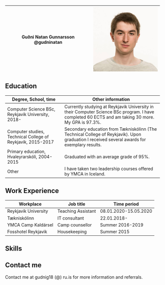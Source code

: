 |Guðni Natan Gunnarsson @gudninatan | <img src="gudni.jpg" alt="Guðni Natan Gunnarsson" title="Guðni Natan Gunnarsson" style="max-width: 15em;"> |
|-|-|




## Education

Degree, School, time                                        | Other information
----------------------------------------------------------- | --------------------------------------------------------------------------------------------------------------------------------------------------
Computer Science BSc, Reykjavik University, 2018-           | Currently studying at Reykjavik University in their Computer Science BSc program. I have completed 60 ECTS and am taking 30 more. My GPA is 97.3%.
Computer studies, Technical College of Reykjavik, 2015-2017 | Secondary education from Tækniskólinn (The Technical College of Reykjavik). Upon graduation I received several awards for exemplary results.
Primary education, Hvaleyrarskóli, 2004-2015                | Graduated with an average grade of 95%.
Other                                                       | I have taken two leadership courses offered by YMCA in Iceland.

## Work Experience

Workplace            | Job title          | Time period
-------------------- | ------------------ | ---------------------
Reykjavik University | Teaching Assistant | 08.01.2020-15.05.2020
Tækniskólinn         | IT consultant      | 22.01.2018-
YMCA Camp Kaldársel  | Camp counsellor    | Summer 2016-2019
Fosshotel Reykjavik  | Housekeeping       | Summer 2015

## Skills
 

## Contact me

Contact me at gudnig18 (@) ru.is for more information and referrals.
